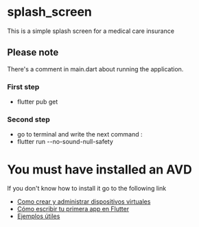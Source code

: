 # splash_screen

This is a simple splash screen for a medical care insurance 

## Please note

There's a comment in main.dart about running the application. 

### First step 

- flutter pub get 

### Second step 

- go to terminal and write the next command : 
- flutter run --no-sound-null-safety


# You must have installed an AVD

If you don't know how to install it go to the following link 

- [Como crear y administrar dispositivos virtuales](https://developer.android.com/studio/run/managing-avds?hl=es-419)
- [Cómo escribir tu primera app en Flutter](https://docs.flutter.dev/get-started/codelab)
- [Ejemplos útiles](https://docs.flutter.dev/cookbook)


